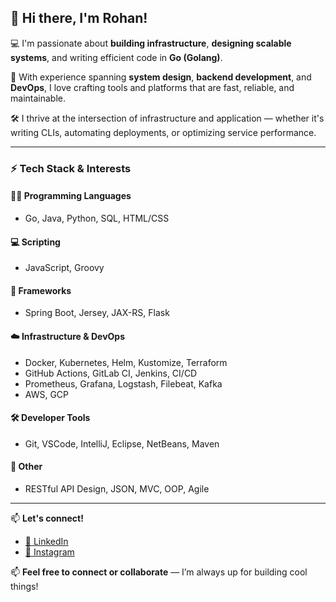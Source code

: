 ## 👋 Hi there, I'm Rohan!

💻 I'm passionate about **building infrastructure**, **designing scalable systems**, and writing efficient code in **Go (Golang)**.

🚀 With experience spanning **system design**, **backend development**, and **DevOps**, I love crafting tools and platforms that are fast, reliable, and maintainable.

🛠️ I thrive at the intersection of infrastructure and application — whether it's writing CLIs, automating deployments, or optimizing service performance.

---

### ⚡ Tech Stack & Interests

#### 👨‍💻 Programming Languages
- Go, Java, Python, SQL, HTML/CSS

#### 💻 Scripting
- JavaScript, Groovy

#### 🌱 Frameworks
- Spring Boot, Jersey, JAX-RS, Flask

#### ☁️ Infrastructure & DevOps
- Docker, Kubernetes, Helm, Kustomize, Terraform  
- GitHub Actions, GitLab CI, Jenkins, CI/CD  
- Prometheus, Grafana, Logstash, Filebeat, Kafka  
- AWS, GCP

#### 🛠️ Developer Tools
- Git, VSCode, IntelliJ, Eclipse, NetBeans, Maven

#### 🔗 Other
- RESTful API Design, JSON, MVC, OOP, Agile

---
📫 **Let's connect!**
- [🔗 LinkedIn](https://www.linkedin.com/in/rohandass/)
- [📸 Instagram](https://www.instagram.com/rohan.d.a.s/)


📫 **Feel free to connect or collaborate** — I’m always up for building cool things!

